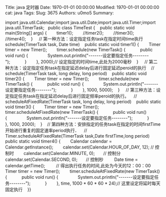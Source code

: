 Title: java 定时器
Date: 1970-01-01 00:00:00
Modified: 1970-01-01 00:00:00
cat: java
Tags: 
Slug: 3675
Authors: u0mo5 
Summary: 

import java.util.Calendar;import java.util.Date;import java.util.Timer;import java.util.TimerTask;
 
public class TimeTest {    public static void main(String[] args) {        timer1();        //timer2();        //timer3();        //timer4();    }
    // 第一种方法：设定指定任务task在指定时间time执行 schedule(TimerTask task, Date time)    public static void timer1() {        Timer timer = new Timer();        timer.schedule(new TimerTask() {            public void run() {                System.out.println("-------设定要指定任务--------");            }        }, 2000);// 设定指定的时间time,此处为2000毫秒    }
    // 第二种方法：设定指定任务task在指定延迟delay后进行固定延迟peroid的执行    // schedule(TimerTask task, long delay, long period)    public static void timer2() {        Timer timer = new Timer();        timer.schedule(new TimerTask() {            public void run() {                System.out.println("-------设定要指定任务--------");            }        }, 1000, 5000);    }
    // 第三种方法：设定指定任务task在指定延迟delay后进行固定频率peroid的执行。    // scheduleAtFixedRate(TimerTask task, long delay, long period)    public static void timer3() {        Timer timer = new Timer();        timer.scheduleAtFixedRate(new TimerTask() {            public void run() {                System.out.println("-------设定要指定任务--------");            }        }, 1000, 2000);    }    // 第四种方法：安排指定的任务task在指定的时间firstTime开始进行重复的固定速率period执行．    // Timer.scheduleAtFixedRate(TimerTask task,Date firstTime,long period)    public static void timer4() {        Calendar calendar = Calendar.getInstance();        calendar.set(Calendar.HOUR_OF_DAY, 12); // 控制时        calendar.set(Calendar.MINUTE, 0);       // 控制分        calendar.set(Calendar.SECOND, 0);       // 控制秒
        Date time = calendar.getTime();         // 得出执行任务的时间,此处为今天的12：00：00
        Timer timer = new Timer();        timer.scheduleAtFixedRate(new TimerTask() {            public void run() {                System.out.println("-------设定要指定任务--------");            }        }, time, 1000 * 60 * 60 * 24);// 这里设定将延时每天固定执行    }}
